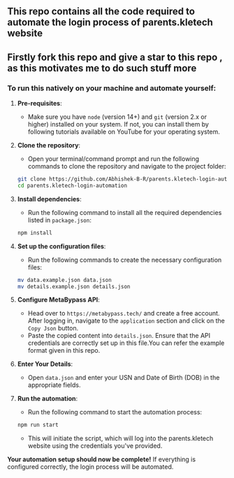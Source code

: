 ## This repo contains all the code required to automate the login process of parents.kletech website

## Firstly fork this repo and give a star to this repo , as this motivates me to do such stuff more

### To run this natively on your machine and automate yourself:

1. **Pre-requisites**:
    - Make sure you have `node` (version 14+) and `git` (version 2.x or higher) installed on your system. If not, you can install them by following tutorials available on YouTube for your operating system.

2. **Clone the repository**:
    - Open your terminal/command prompt and run the following commands to clone the repository and navigate to the project folder:
    ```bash
    git clone https://github.com/Abhishek-B-R/parents.kletech-login-automation.git
    cd parents.kletech-login-automation
    ```

3. **Install dependencies**:
    - Run the following command to install all the required dependencies listed in `package.json`:
    ```bash
    npm install
    ```

4. **Set up the configuration files**:
    - Run the following commands to create the necessary configuration files:
    ```bash
    mv data.example.json data.json
    mv details.example.json details.json
    ```

5. **Configure MetaBypass API**:
    - Head over to `https://metabypass.tech/` and create a free account. After logging in, navigate to the `application` section and click on the `Copy Json` button.
    - Paste the copied content into `details.json`. Ensure that the API credentials are correctly set up in this file.You can refer the example format given in this repo.

6. **Enter Your Details**:
    - Open `data.json` and enter your USN and Date of Birth (DOB) in the appropriate fields.

7. **Run the automation**:
    - Run the following command to start the automation process:
    ```bash
    npm run start
    ```
    - This will initiate the script, which will log into the parents.kletech website using the credentials you've provided.

**Your automation setup should now be complete!** If everything is configured correctly, the login process will be automated.
